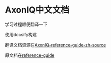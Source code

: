 # AxonIQ中文文档

学习过程顺便翻译一下

使用docsify构建

翻译文档资源在[AxonIQ-reference-guide-zh-source](https://github.com/Valdanitooooo/AxonIQ-reference-guide-zh-source)

原文档在[reference-guide](https://github.com/AxonIQ/reference-guide)
